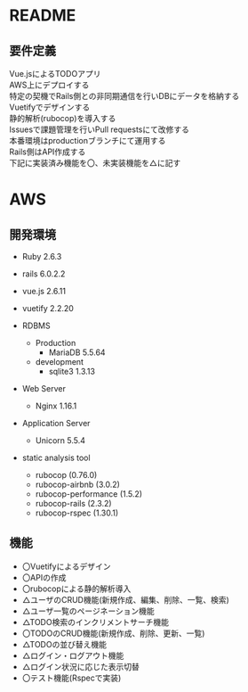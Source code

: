 # README
## 要件定義
Vue.jsによるTODOアプリ  
AWS上にデプロイする  
特定の契機でRails側との非同期通信を行いDBにデータを格納する  
Vuetifyでデザインする  
静的解析(rubocop)を導入する  
Issuesで課題管理を行いPull requestsにて改修する  
本番環境はproductionブランチにて運用する  
Rails側はAPI作成する  
下記に実装済み機能を〇、未実装機能を△に記す

# AWS

## 開発環境
- Ruby 2.6.3
- rails 6.0.2.2
- vue.js 2.6.11
- vuetify 2.2.20

- RDBMS
  - Production
    - MariaDB 5.5.64
  - development
    - sqlite3 1.3.13

- Web Server
  - Nginx 1.16.1
  
- Application Server
  - Unicorn 5.5.4

- static analysis tool
  - rubocop (0.76.0)
  - rubocop-airbnb (3.0.2)
  - rubocop-performance (1.5.2)
  - rubocop-rails (2.3.2)
  - rubocop-rspec (1.30.1)

## 機能
- 〇Vuetifyによるデザイン
- 〇APIの作成
- 〇rubocopによる静的解析導入
- △ユーザのCRUD機能(新規作成、編集、削除、一覧、検索)
- △ユーザ一覧のページネーション機能
- △TODO検索のインクリメントサーチ機能
- 〇TODOのCRUD機能(新規作成、削除、更新、一覧)
- △TODOの並び替え機能
- △ログイン・ログアウト機能
- △ログイン状況に応じた表示切替
- 〇テスト機能(Rspecで実装)

